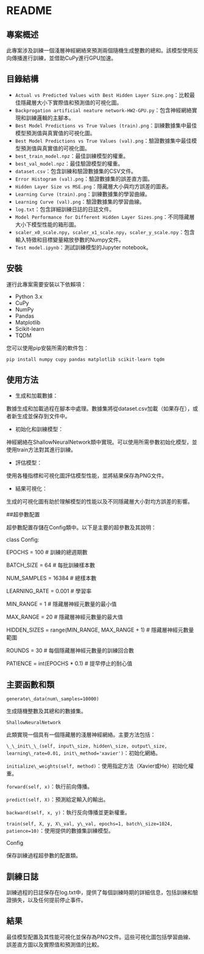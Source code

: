 # README

## 專案概述

此專案涉及訓練一個淺層神經網絡來預測兩個隨機生成整數的總和。該模型使用反向傳播進行訓練，並借助CuPy進行GPU加速。

## 目錄結構

- `Actual vs Predicted Values with Best Hidden Layer Size.png`：比較最佳隱藏層大小下實際值和預測值的可視化圖。
- `Backprogation artificial neature network-HW2-GPU.py`：包含神經網絡實現和訓練邏輯的主腳本。
- `Best Model Predictions vs True Values (train).png`：訓練數據集中最佳模型預測值與真實值的可視化圖。
- `Best Model Predictions vs True Values (val).png`：驗證數據集中最佳模型預測值與真實值的可視化圖。
- `best_train_model.npz`：最佳訓練模型的權重。
- `best_val_model.npz`：最佳驗證模型的權重。
- `dataset.csv`：包含訓練和驗證數據集的CSV文件。
- `Error Histogram (val).png`：驗證數據集的誤差直方圖。
- `Hidden Layer Size vs MSE.png`：隱藏層大小與均方誤差的圖表。
- `Learning Curve (train).png`：訓練數據集的學習曲線。
- `Learning Curve (val).png`：驗證數據集的學習曲線。
- `log.txt`：包含詳細訓練日誌的日誌文件。
- `Model Performance for Different Hidden Layer Sizes.png`：不同隱藏層大小下模型性能的箱形圖。
- `scaler_x0_scale.npy`，`scaler_x1_scale.npy`，`scaler_y_scale.npy`：包含輸入特徵和目標變量縮放參數的Numpy文件。
- `Test model.ipynb`：測試訓練模型的Jupyter notebook。

## 安裝

運行此專案需要安裝以下依賴項：

- Python 3.x
- CuPy
- NumPy
- Pandas
- Matplotlib
- Scikit-learn
- TQDM

您可以使用pip安裝所需的軟件包：

```bash
pip install numpy cupy pandas matplotlib scikit-learn tqdm
```

## 使用方法

- 生成和加載數據：

數據生成和加載過程在腳本中處理。數據集將從dataset.csv加載（如果存在），或者新生成並保存到文件中。

- 初始化和訓練模型：

神經網絡在ShallowNeuralNetwork類中實現。可以使用所需參數初始化模型，並使用train方法對其進行訓練。

- 評估模型：

使用各種指標和可視化圖評估模型性能，並將結果保存為PNG文件。

- 結果可視化：

生成的可視化圖有助於理解模型的性能以及不同隱藏層大小對均方誤差的影響。

##超參數配置

超參數配置存儲在Config類中。以下是主要的超參數及其說明：

class Config:

EPOCHS = 100                  # 訓練的總週期數

BATCH\_SIZE = 64               # 每批訓練樣本數

NUM\_SAMPLES = 16384           # 總樣本數

LEARNING\_RATE = 0.001         # 學習率

MIN\_RANGE = 1                 # 隱藏層神經元數量的最小值

MAX\_RANGE = 20                # 隱藏層神經元數量的最大值

HIDDEN\_SIZES = range(MIN\_RANGE, MAX\_RANGE + 1)  # 隱藏層神經元數量範圍

ROUNDS = 30                   # 每個隱藏層神經元數量的訓練回合數

PATIENCE = int(EPOCHS \* 0.1)  # 提早停止的耐心值

## 主要函數和類

`generate\_data(num\_samples=10000)`

生成隨機整數及其總和的數據集。

`ShallowNeuralNetwork`

此類實現一個具有一個隱藏層的淺層神經網絡。主要方法包括：

`\_\_init\_\_(self, input\_size, hidden\_size, output\_size, learning\_rate=0.01, init\_method='xavier')`：初始化網絡。

`initialize\_weights(self, method)`：使用指定方法（Xavier或He）初始化權重。

`forward(self, x)`：執行前向傳播。

`predict(self, X)`：預測給定輸入的輸出。

`backward(self, x, y)`：執行反向傳播並更新權重。

`train(self, X, y, X\_val, y\_val, epochs=1, batch\_size=1024, patience=10)`：使用提供的數據集訓練模型。

Config

保存訓練過程超參數的配置類。

## 訓練日誌

訓練過程的日誌保存在log.txt中，提供了每個訓練時期的詳細信息，包括訓練和驗證損失，以及任何提前停止事件。

## 結果

最佳模型配置及其性能可視化並保存為PNG文件。這些可視化圖包括學習曲線、誤差直方圖以及實際值和預測值的比較。

